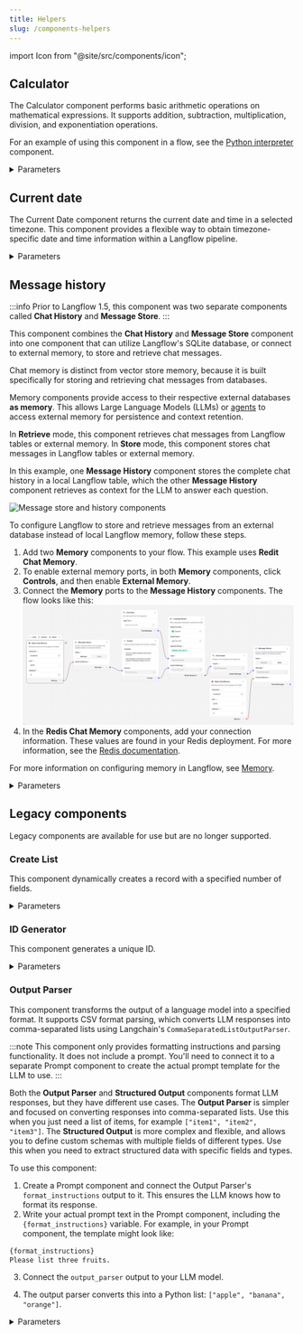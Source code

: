 ```yaml
---
title: Helpers
slug: /components-helpers
---
```


import Icon from "@site/src/components/icon";

## Calculator

The Calculator component performs basic arithmetic operations on mathematical expressions. It supports addition, subtraction, multiplication, division, and exponentiation operations.

For an example of using this component in a flow, see the [Python interpreter](/components-processing#python-interpreter) component.

<details>
<summary>Parameters</summary>

| Name | Type | Description |
|------|------|-------------|
| expression | String | The arithmetic expression to evaluate, such as `4*4*(33/22)+12-20`. |

**Outputs**

| Name | Type | Description |
|------|------|-------------|
| result | Data | The calculation result as a Data object containing the evaluated expression. |

</details>

## Current date

The Current Date component returns the current date and time in a selected timezone. This component provides a flexible way to obtain timezone-specific date and time information within a Langflow pipeline.

<details>
<summary>Parameters</summary>

**Inputs**

| Name | Type | Description |
|------|------|-------------|
| timezone | String | The timezone for the current date and time. |

**Outputs**

| Name | Type | Description |
|------|------|-------------|
| current_date | String | The resulting current date and time in the selected timezone. |

</details>

## Message history

:::info
Prior to Langflow 1.5, this component was two separate components called **Chat History** and **Message Store**.
:::

This component combines the **Chat History** and **Message Store** component into one component that can utilize Langflow's SQLite database, or connect to external memory, to store and retrieve chat messages.

Chat memory is distinct from vector store memory, because it is built specifically for storing and retrieving chat messages from databases.

Memory components provide access to their respective external databases **as memory**. This allows Large Language Models (LLMs) or [agents](/agents) to access external memory for persistence and context retention.

In **Retrieve** mode, this component retrieves chat messages from Langflow tables or external memory.
In **Store** mode, this component stores chat messages in Langflow tables or external memory.

In this example, one **Message History** component stores the complete chat history in a local Langflow table, which the other **Message History** component retrieves as context for the LLM to answer each question.

![Message store and history components](/img/component-message-history-message-store.png)

To configure Langflow to store and retrieve messages from an external database instead of local Langflow memory, follow these steps.

1. Add two **Memory** components to your flow.
This example uses **Redit Chat Memory**.
2. To enable external memory ports, in both **Memory** components, click <Icon name="SlidersHorizontal" aria-hidden="true"/> **Controls**, and then enable **External Memory**.
3. Connect the **Memory** ports to the **Message History** components.
The flow looks like this:
![Message store and history components with external memory](/img/component-message-history-external-memory.png)
4. In the **Redis Chat Memory** components, add your connection information. These values are found in your Redis deployment. For more information, see the [Redis documentation](https://redis.io/docs/latest/).

For more information on configuring memory in Langflow, see [Memory](/memory).

<details>
<summary>Parameters</summary>

**Inputs**
| Name | Type | Description |
|------|------|-------------|
| memory | Memory | Retrieve messages from an external memory. If empty, the Langflow tables are used. |
| sender | String | Filter by sender type. |
| sender_name | String | Filter by sender name. |
| n_messages | Integer | The number of messages to retrieve. |
| session_id | String | The session ID of the chat. If empty, the current session ID parameter is used. |
| order | String | The order of the messages. |
| template | String | The template to use for formatting the data. It can contain the keys `{text}`, `{sender}` or any other key in the message data. |

**Outputs**
| Name | Type | Description |
|------|------|-------------|
| messages | Data | The retrieved messages as Data objects. |
| messages_text | Message | The retrieved messages formatted as text. |
| dataframe | DataFrame | A DataFrame containing the message data. |

</details>

## Legacy components

Legacy components are available for use but are no longer supported.

### Create List

This component dynamically creates a record with a specified number of fields.

<details>
<summary>Parameters</summary>

**Inputs**

| Name | Type | Description |
|------|------|-------------|
| n_fields | Integer | The number of fields to be added to the record. |
| text_key | String | The key used as text. |

**Outputs**

| Name | Type | Description |
|------|------|-------------|
| list | List | The dynamically created list with the specified number of fields. |

</details>

### ID Generator

This component generates a unique ID.

<details>
<summary>Parameters</summary>

**Inputs**

| Name | Type | Description |
|------|------|-------------|
| unique_id | String | The generated unique ID. |

**Outputs**

| Name | Type | Description |
|------|------|-------------|
| id | String | The generated unique ID. |

</details>

### Output Parser

This component transforms the output of a language model into a specified format. It supports CSV format parsing, which converts LLM responses into comma-separated lists using Langchain's `CommaSeparatedListOutputParser`.

:::note
This component only provides formatting instructions and parsing functionality. It does not include a prompt. You'll need to connect it to a separate Prompt component to create the actual prompt template for the LLM to use.
:::

Both the **Output Parser** and **Structured Output** components format LLM responses, but they have different use cases.
The **Output Parser** is simpler and focused on converting responses into comma-separated lists. Use this when you just need a list of items, for example `["item1", "item2", "item3"]`.
The **Structured Output** is more complex and flexible, and allows you to define custom schemas with multiple fields of different types. Use this when you need to extract structured data with specific fields and types.

To use this component:

1. Create a Prompt component and connect the Output Parser's `format_instructions` output to it. This ensures the LLM knows how to format its response.
2. Write your actual prompt text in the Prompt component, including the `{format_instructions}` variable.
For example, in your Prompt component, the template might look like:
```
{format_instructions}
Please list three fruits.
```
3. Connect the `output_parser` output to your LLM model.

4. The output parser converts this into a Python list: `["apple", "banana", "orange"]`.

<details>
<summary>Parameters</summary>

**Inputs**

| Name | Type | Description |
|------|------|-------------|
| parser_type | String | The parser type. Currently supports "CSV". |

**Outputs**

| Name | Type | Description |
|------|------|-------------|
| format_instructions | String | Pass to a prompt template to include formatting instructions for LLM responses. |
| output_parser | Parser | The constructed output parser that can be used to parse LLM responses. |

</details>